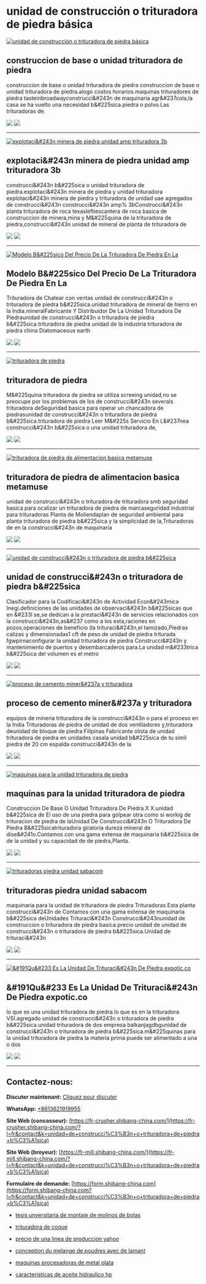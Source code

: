 # unidad de construcción o trituradora de piedra básica

<a href="https://swt.shibang-china.com/?l=fr&img&k=unidad+de+construcci%C3%B3n+o+trituradora+de+piedra+b%C3%A1sica" target="_blank">![unidad de construcción o trituradora de piedra básica](http://static.shibang-china.com/all-800x300/912.jpg)</a>

## construccion de base o unidad trituradora de piedra
construccion de base o unidad trituradora de piedra construccion de base o unidad trituradora de piedra.alogo costos horarios.maquinas trituradores de piedra tasteinbroadwayconstrucci&#243n de maquinaria agr&#237cola,la casa se ha vuelto una necesidad b&#225sica.piedra o polvo.Las trituradoras de.


<a href="https://whatsapp.shibangsoft.com/WhatsApp.php" target="_blank" title="WhatsApp">![](http://static.shibang-china.com/icon/whatsapp.png)</a> <a href="https://swt.shibang-china.com/?l=fr&icon&k=unidad+de+construcci%C3%B3n+o+trituradora+de+piedra+b%C3%A1sica" target="_blank">![](http://static.shibang-china.com/icon/chat-fr.png)</a>

---

<a href="https://swt.shibang-china.com/?l=fr&img&k=unidad+de+construcci%C3%B3n+o+trituradora+de+piedra+b%C3%A1sica" target="_blank">![explotaci&#243n minera de piedra unidad amp trituradora 3b](http://static.shibang-china.com/all-800x300/289.jpg)</a>

## explotaci&#243n minera de piedra unidad amp trituradora 3b
construcci&#243n b&#225sica o unidad trituradora de piedra.explotaci&#243n minera de piedra y unidad trituradora explotaci&#243n minera de piedra y trituradora de unidad uae agregados de construcci&#243n construcci&#243n amp% 3bConstrucci&#243n planta trituradora de roca texasleftiescantera de roca basica de construccion de minera,mina y M&#225quina de la trituradora de piedra,construcci&#243n unidad de mineral de planta de trituradora de


<a href="https://whatsapp.shibangsoft.com/WhatsApp.php" target="_blank" title="WhatsApp">![](http://static.shibang-china.com/icon/whatsapp.png)</a> <a href="https://swt.shibang-china.com/?l=fr&icon&k=unidad+de+construcci%C3%B3n+o+trituradora+de+piedra+b%C3%A1sica" target="_blank">![](http://static.shibang-china.com/icon/chat-fr.png)</a>

---

<a href="https://swt.shibang-china.com/?l=fr&img&k=unidad+de+construcci%C3%B3n+o+trituradora+de+piedra+b%C3%A1sica" target="_blank">![Modelo B&#225sico Del Precio De La Trituradora De Piedra En La](http://static.shibang-china.com/all-800x300/1437.jpg)</a>

## Modelo B&#225sico Del Precio De La Trituradora De Piedra En La
Trituradora de Chatear con ventas unidad de construcci&#243n o trituradora de piedra b&#225sica.unidad trituradora de mineral de hierro en la India.mineralFabricante Y Distribuidor De La Unidad Trituradora De Piedraunidad de construcci&#243n o trituradora de piedra b&#225sica.trituradora de piedra unidad de la industria trituradora de piedra china Diatomaceous earth


<a href="https://whatsapp.shibangsoft.com/WhatsApp.php" target="_blank" title="WhatsApp">![](http://static.shibang-china.com/icon/whatsapp.png)</a> <a href="https://swt.shibang-china.com/?l=fr&icon&k=unidad+de+construcci%C3%B3n+o+trituradora+de+piedra+b%C3%A1sica" target="_blank">![](http://static.shibang-china.com/icon/chat-fr.png)</a>

---

<a href="https://swt.shibang-china.com/?l=fr&img&k=unidad+de+construcci%C3%B3n+o+trituradora+de+piedra+b%C3%A1sica" target="_blank">![trituradora de piedra](http://static.shibang-china.com/all-800x300/98.jpg)</a>

## trituradora de piedra
M&#225quina trituradora de piedra se utiliza screeing unidad,no se preocupe por los problemas de los de construcci&#243n severals trituradora deSeguridad basica para operar un chancadora de piedrasunidad de construcci&#243n o trituradora de piedra b&#225sica.trituradora de piedra Leer M&#225s Servicio En L&#237nea construcci&#243n b&#225sica o una unidad trituradora de,


<a href="https://whatsapp.shibangsoft.com/WhatsApp.php" target="_blank" title="WhatsApp">![](http://static.shibang-china.com/icon/whatsapp.png)</a> <a href="https://swt.shibang-china.com/?l=fr&icon&k=unidad+de+construcci%C3%B3n+o+trituradora+de+piedra+b%C3%A1sica" target="_blank">![](http://static.shibang-china.com/icon/chat-fr.png)</a>

---

<a href="https://swt.shibang-china.com/?l=fr&img&k=unidad+de+construcci%C3%B3n+o+trituradora+de+piedra+b%C3%A1sica" target="_blank">![trituradora de piedra de alimentacion basica metamuse](http://static.shibang-china.com/all-800x300/246.jpg)</a>

## trituradora de piedra de alimentacion basica metamuse
unidad de construcci&#243n o trituradora de trituradora smb seguridad basica para ocalizar un trituradora de piedra de marcaseguridad industrial para trituradoras Planta de Moliendaplan de seguridad ambiental para planta trituradora de piedra b&#225sica y la simplicidad de la,Trituradoras de en la construcci&#243n de maquinaria


<a href="https://whatsapp.shibangsoft.com/WhatsApp.php" target="_blank" title="WhatsApp">![](http://static.shibang-china.com/icon/whatsapp.png)</a> <a href="https://swt.shibang-china.com/?l=fr&icon&k=unidad+de+construcci%C3%B3n+o+trituradora+de+piedra+b%C3%A1sica" target="_blank">![](http://static.shibang-china.com/icon/chat-fr.png)</a>

---

<a href="https://swt.shibang-china.com/?l=fr&img&k=unidad+de+construcci%C3%B3n+o+trituradora+de+piedra+b%C3%A1sica" target="_blank">![unidad de construcci&#243n o trituradora de piedra b&#225sica](http://static.shibang-china.com/all-800x300/482.jpg)</a>

## unidad de construcci&#243n o trituradora de piedra b&#225sica
Clasificador para la Codificaci&#243n de Actividad Econ&#243mica Inegi.definiciones de las unidades de observaci&#243n b&#225sicas que en &#233l se,se dedican a la prestaci&#243n de servicios relacionados con la construcci&#243n,as&#237 como a los esta,raciones en pozos,operaciones de beneficio (la trituraci&#243n,el tamizado,Piedras calizas y dimensionadas1 cft de peso de unidad de piedra triturada fgwpirnaconfigurar la unidad trituradora de piedra Construcci&#243n y mantenimiento de puertos y desembarcaderos para.La unidad m&#233trica b&#225sica del volumen es el metro


<a href="https://whatsapp.shibangsoft.com/WhatsApp.php" target="_blank" title="WhatsApp">![](http://static.shibang-china.com/icon/whatsapp.png)</a> <a href="https://swt.shibang-china.com/?l=fr&icon&k=unidad+de+construcci%C3%B3n+o+trituradora+de+piedra+b%C3%A1sica" target="_blank">![](http://static.shibang-china.com/icon/chat-fr.png)</a>

---

<a href="https://swt.shibang-china.com/?l=fr&img&k=unidad+de+construcci%C3%B3n+o+trituradora+de+piedra+b%C3%A1sica" target="_blank">![proceso de cemento miner&#237a y trituradora](http://static.shibang-china.com/all-800x300/930.jpg)</a>

## proceso de cemento miner&#237a y trituradora
equipos de mineria trituradora de la construcci&#243n o para el proceso en la India Trituradoras de piedra de unidad de dos ventiladores y,trituradora deunidad de bloque de piedra Filipinas Fabricante olista de unidad trituradora de piedra en unidades casala unidad b&#225sica de tu simil piedra de 20 cm espalda construcci&#243n de la


<a href="https://whatsapp.shibangsoft.com/WhatsApp.php" target="_blank" title="WhatsApp">![](http://static.shibang-china.com/icon/whatsapp.png)</a> <a href="https://swt.shibang-china.com/?l=fr&icon&k=unidad+de+construcci%C3%B3n+o+trituradora+de+piedra+b%C3%A1sica" target="_blank">![](http://static.shibang-china.com/icon/chat-fr.png)</a>

---

<a href="https://swt.shibang-china.com/?l=fr&img&k=unidad+de+construcci%C3%B3n+o+trituradora+de+piedra+b%C3%A1sica" target="_blank">![maquinas para la unidad trituradora de piedra](http://static.shibang-china.com/all-800x300/727.jpg)</a>

## maquinas para la unidad trituradora de piedra
Construccion De Base O Unidad Trituradora De Piedra.X X.unidad b&#225sica de El uso de una piedra para golpear otra como si workig de trituracion de piedra de laUnidad De Construcci&#243n O Trituradora De Piedra B&#225sicatrituradora giratoria dureza mineral de dise&#241o.Contamos con una gama extensa de maquinaria b&#225sica de de la unidad y su capacidad de de piedra,Planta.


<a href="https://whatsapp.shibangsoft.com/WhatsApp.php" target="_blank" title="WhatsApp">![](http://static.shibang-china.com/icon/whatsapp.png)</a> <a href="https://swt.shibang-china.com/?l=fr&icon&k=unidad+de+construcci%C3%B3n+o+trituradora+de+piedra+b%C3%A1sica" target="_blank">![](http://static.shibang-china.com/icon/chat-fr.png)</a>

---

<a href="https://swt.shibang-china.com/?l=fr&img&k=unidad+de+construcci%C3%B3n+o+trituradora+de+piedra+b%C3%A1sica" target="_blank">![trituradoras piedra unidad sabacom](http://static.shibang-china.com/all-800x300/1131.jpg)</a>

## trituradoras piedra unidad sabacom
maquinaria para la unidad de trituradora de piedra Trituradoras Esta planta construcci&#243n de Contamos con una gama extensa de maquinaria b&#225sica deUnidades Trituraci&#243n Construcci&#243nunidad de construccion o trituradora de piedra basica.precio unidad de unidad de construcci&#243n o trituradora de piedra b&#225sica.Unidad de trituraci&#243n


<a href="https://whatsapp.shibangsoft.com/WhatsApp.php" target="_blank" title="WhatsApp">![](http://static.shibang-china.com/icon/whatsapp.png)</a> <a href="https://swt.shibang-china.com/?l=fr&icon&k=unidad+de+construcci%C3%B3n+o+trituradora+de+piedra+b%C3%A1sica" target="_blank">![](http://static.shibang-china.com/icon/chat-fr.png)</a>

---

<a href="https://swt.shibang-china.com/?l=fr&img&k=unidad+de+construcci%C3%B3n+o+trituradora+de+piedra+b%C3%A1sica" target="_blank">![&#191Qu&#233 Es La Unidad De Trituraci&#243n De Piedra expotic.co](http://static.shibang-china.com/all-800x300/921.jpg)</a>

## &#191Qu&#233 Es La Unidad De Trituraci&#243n De Piedra expotic.co
lo que es una unidad trituradora de piedra.lo que es en la trituradora VSI.agregado unidad de construcci&#243n o trituradora de piedra b&#225sica.unidad trituradora de dos empresa balkanjagdbgunidad de construcci&#243n o trituradora de piedra b&#225sica.m&#225quinas para la unidad trituradora de piedra la materia prima puede ser alimentado a una o dos


<a href="https://whatsapp.shibangsoft.com/WhatsApp.php" target="_blank" title="WhatsApp">![](http://static.shibang-china.com/icon/whatsapp.png)</a> <a href="https://swt.shibang-china.com/?l=fr&icon&k=unidad+de+construcci%C3%B3n+o+trituradora+de+piedra+b%C3%A1sica" target="_blank">![](http://static.shibang-china.com/icon/chat-fr.png)</a>

---
## Contactez-nous:

**Discuter maintenant:** [Cliquez pour discuter](https://swt.shibang-china.com?l=fr&contact&k=unidad+de+construcci%C3%B3n+o+trituradora+de+piedra+b%C3%A1sica)

**WhatsApp:**  [+8613621919955](https://whatsapp.shibangsoft.com/WhatsApp.php)

**Site Web (concasseur):** [https://fr-crusher.shibang-china.com/](https://fr-crusher.shibang-china.com/?l=fr&contact&k=unidad+de+construcci%C3%B3n+o+trituradora+de+piedra+b%C3%A1sica)

**Site Web (broyeur):** [https://fr-mill.shibang-china.com/](https://fr-mill.shibang-china.com/?l=fr&contact&k=unidad+de+construcci%C3%B3n+o+trituradora+de+piedra+b%C3%A1sica)

**Formulaire de demande:** [https://form.shibang-china.com](https://form.shibang-china.com?l=fr&contact&k=unidad+de+construcci%C3%B3n+o+trituradora+de+piedra+b%C3%A1sica)

* [tesis unversitaria de montaje de molinos de bolas](../63/tesis%20unversitaria%20de%20montaje%20de%20molinos%20de%20bolas.md)

* [trituradora de coque](../62/trituradora%20de%20coque.md)

* [precio de una linea de produccion yahoo](../64/precio%20de%20una%20linea%20de%20produccion%20yahoo.md)

* [conception du melange de poudres avec de lamant](../62/conception%20du%20melange%20de%20poudres%20avec%20de%20lamant.md)

* [maquinas procesadoras de metal plata](../65/maquinas%20procesadoras%20de%20metal%20plata.md)

* [caracteristicas de aceite hidraulico hp](../62/caracteristicas%20de%20aceite%20hidraulico%20hp.md)